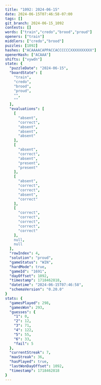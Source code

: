 ```yaml
---
title: "1092: 2024-06-15"
date: 2024-06-15T07:46:58-07:00
tags: []
git_branch: 2024-06-15_1092
contests: []
words: ["train","credo","brood","proud"]
openers: ["train"]
middlers: ["credo","brood"]
puzzles: [1092]
hashes: ["ACAAAACAPPACCACCCCCCXXXXXXXXXX"]
openerHash: ["ACAAA"]
shifts: ["vywdn"]
state: {
  "puzzleDate": "2024-06-15",
  "boardState": [
    "train",
    "credo",
    "brood",
    "proud",
    "",
    ""
  ],
  "evaluations": [
    [
      "absent",
      "correct",
      "absent",
      "absent",
      "absent"
    ],
    [
      "absent",
      "correct",
      "absent",
      "present",
      "present"
    ],
    [
      "absent",
      "correct",
      "correct",
      "absent",
      "correct"
    ],
    [
      "correct",
      "correct",
      "correct",
      "correct",
      "correct"
    ],
    null,
    null
  ],
  "rowIndex": 4,
  "solution": "proud",
  "gameStatus": "WIN",
  "hardMode": true,
  "gameId": "1691",
  "dayOffset": 1092,
  "timestamp": 1718462818,
  "datetime": "2024-06-15T07:46:58",
  "schemaVersion": "0.20.0"
}
stats: {
  "gamesPlayed": 298,
  "gamesWon": 293,
  "guesses": {
    "1": 0,
    "2": 12,
    "3": 71,
    "4": 122,
    "5": 55,
    "6": 33,
    "fail": 5
  },
  "currentStreak": 7,
  "maxStreak": 36,
  "hasPlayed": true,
  "lastWonDayOffset": 1092,
  "timestamp": 1718462818
}
---
```

<!-- more -->
